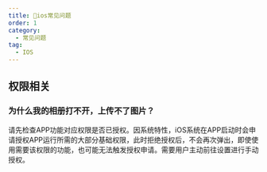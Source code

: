 ```yaml
---
title: 🍏ios常见问题
order: 1
category:
  - 常见问题
tag:
  - IOS
---
```


## 权限相关
### 为什么我的相册打不开，上传不了图片？
请先检查APP功能对应权限是否已授权。因系统特性，iOS系统在APP启动时会申请授权APP运行所需的大部分基础权限，此时拒绝授权后，不会再次弹出，即使使用需要该权限的功能，也可能无法触发授权申请。需要用户主动前往设置进行手动授权。